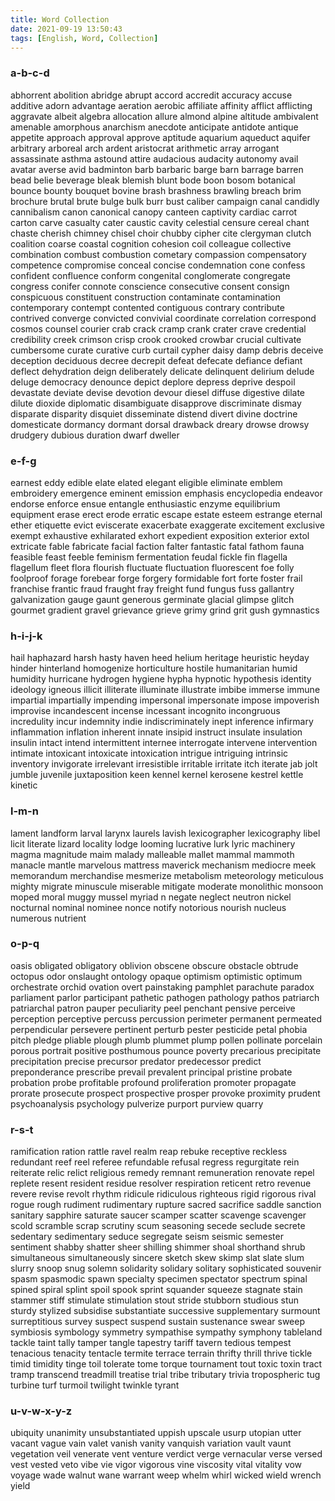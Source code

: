 ```yaml
---
title: Word Collection
date: 2021-09-19 13:50:43
tags: [English, Word, Collection]
---
```





### a-b-c-d

 abhorrent abolition abridge abrupt accord accredit accuracy accuse additive adorn advantage aeration aerobic affiliate affinity afflict afflicting aggravate albeit algebra allocation allure almond alpine altitude ambivalent amenable amorphous anarchism anecdote anticipate antidote antique appetite approach approval approve aptitude aquarium aqueduct aquifer arbitrary arboreal arch ardent aristocrat arithmetic array arrogant assassinate asthma astound attire audacious audacity autonomy avail avatar averse avid badminton barb barbaric barge barn barrage barren bead belie beverage bleak blemish blunt bode boon bosom botanical bounce bounty bouquet bovine brash brashness brawling breach brim brochure brutal brute bulge bulk burr bust caliber campaign canal candidly cannibalism canon canonical canopy canteen captivity cardiac carrot carton carve casualty cater caustic cavity celestial censure cereal chant chaste cherish chimney chisel choir chubby cipher cite clergyman clutch coalition coarse coastal cognition cohesion coil colleague collective combination combust combustion cometary compassion compensatory competence compromise conceal concise condemnation cone confess confident confluence conform congenital conglomerate congregate congress conifer connote conscience consecutive consent consign conspicuous constituent construction contaminate contamination contemporary contempt contented contiguous contrary contribute contrived converge convicted convivial coordinate correlation correspond cosmos counsel courier crab crack cramp crank crater crave credential credibility creek crimson crisp crook crooked crowbar crucial cultivate cumbersome curate curative curb curtail cypher daisy damp debris deceive deception deciduous decree decrepit defeat defecate defiance defiant deflect dehydration deign deliberately delicate delinquent delirium delude deluge democracy denounce depict deplore depress deprive despoil devastate deviate devise devotion devour diesel diffuse digestive dilate dilute dioxide diplomatic disambiguate disapprove discriminate dismay disparate disparity disquiet disseminate distend divert divine doctrine domesticate dormancy dormant dorsal drawback dreary drowse drowsy drudgery dubious duration dwarf dweller 

### e-f-g

 earnest eddy edible elate elated elegant eligible eliminate emblem embroidery emergence eminent emission emphasis encyclopedia endeavor endorse enforce ensue entangle enthusiastic enzyme equilibrium equipment erase erect erode erratic escape estate esteem estrange eternal ether etiquette evict eviscerate exacerbate exaggerate excitement exclusive exempt exhaustive exhilarated exhort expedient exposition exterior extol extricate fable fabricate facial faction falter fantastic fatal fathom fauna feasible feast feeble feminism fermentation feudal fickle fin flagella flagellum fleet flora flourish fluctuate fluctuation fluorescent foe folly foolproof forage forebear forge forgery formidable fort forte foster frail franchise frantic fraud fraught fray freight fund fungus fuss gallantry galvanization gauge gaunt generous germinate glacial glimpse glitch gourmet gradient gravel grievance grieve grimy grind grit gush gymnastics 

### h-i-j-k

 hail haphazard harsh hasty haven heed helium heritage heuristic heyday hinder hinterland homogenize horticulture hostile humanitarian humid humidity hurricane hydrogen hygiene hypha hypnotic hypothesis identity ideology igneous illicit illiterate illuminate illustrate imbibe immerse immune impartial impartially impending impersonal impersonate impose impoverish improvise incandescent incense incessant incognito incongruous incredulity incur indemnity indie indiscriminately inept inference infirmary inflammation inflation inherent innate insipid instruct insulate insulation insulin intact intend intermittent internee interrogate intervene intervention intimate intoxicant intoxicate intoxication intrigue intriguing intrinsic inventory invigorate irrelevant irresistible irritable irritate itch iterate jab jolt jumble juvenile juxtaposition keen kennel kernel kerosene kestrel kettle kinetic 

### l-m-n

 lament landform larval larynx laurels lavish lexicographer lexicography libel licit literate lizard locality lodge looming lucrative lurk lyric machinery magma magnitude maim malady malleable mallet mammal mammoth manacle mantle marvelous mattress maverick mechanism mediocre meek memorandum merchandise mesmerize metabolism meteorology meticulous mighty migrate minuscule miserable mitigate moderate monolithic monsoon moped moral muggy mussel myriad n negate neglect neutron nickel nocturnal nominal nominee nonce notify notorious nourish nucleus numerous nutrient 

### o-p-q

 oasis obligated obligatory oblivion obscene obscure obstacle obtrude octopus odor onslaught ontology opaque optimism optimistic optimum orchestrate orchid ovation overt painstaking pamphlet parachute paradox parliament parlor participant pathetic pathogen pathology pathos patriarch patriarchal patron pauper peculiarity peel penchant pensive perceive perception perceptive percuss percussion perimeter permanent permeated perpendicular persevere pertinent perturb pester pesticide petal phobia pitch pledge pliable plough plumb plummet plump pollen pollinate porcelain porous portrait positive posthumous pounce poverty precarious precipitate precipitation precise precursor predator predecessor predict preponderance prescribe prevail prevalent principal pristine probate probation probe profitable profound proliferation promoter propagate prorate prosecute prospect prospective prosper provoke proximity prudent psychoanalysis psychology pulverize purport purview quarry 

### r-s-t

 ramification ration rattle ravel realm reap rebuke receptive reckless redundant reef reel referee refundable refusal regress regurgitate rein reiterate relic relict religious remedy remnant remuneration renovate repel replete resent resident residue resolver respiration reticent retro revenue revere revise revolt rhythm ridicule ridiculous righteous rigid rigorous rival rogue rough rudiment rudimentary rupture sacred sacrifice saddle sanction sanitary sapphire saturate saucer scamper scatter scavenge scavenger scold scramble scrap scrutiny scum seasoning secede seclude secrete sedentary sedimentary seduce segregate seism seismic semester sentiment shabby shatter sheer shilling shimmer shoal shorthand shrub simultaneous simultaneously sincere sketch skew skimp slat slate slum slurry snoop snug solemn solidarity solidary solitary sophisticated souvenir spasm spasmodic spawn specialty specimen spectator spectrum spinal spined spiral splint spoil spook sprint squander squeeze stagnate stain stammer stiff stimulate stimulation stout stride stubborn studious stun sturdy stylized subsidise substantiate successive supplementary surmount surreptitious survey suspect suspend sustain sustenance swear sweep symbiosis symbology symmetry sympathise sympathy symphony tableland tackle taint tally tamper tangle tapestry tariff tavern tedious tempest tenacious tenacity tentacle termite terrace terrain thrifty thrill thrive tickle timid timidity tinge toil tolerate tome torque tournament tout toxic toxin tract tramp transcend treadmill treatise trial tribe tributary trivia tropospheric tug turbine turf turmoil twilight twinkle tyrant 

### u-v-w-x-y-z

 ubiquity unanimity unsubstantiated uppish upscale usurp utopian utter vacant vague vain valet vanish vanity vanquish variation vault vaunt vegetation veil venerate vent venture verdict verge vernacular verse versed vest vested veto vibe vie vigor vigorous vine viscosity vital vitality vow voyage wade walnut wane warrant weep whelm whirl wicked wield wrench yield